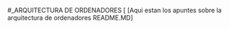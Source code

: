 #_ARQUITECTURA DE ORDENADORES
[
[Aqui estan los apuntes sobre la arquitectura de ordenadores
README.MD]
